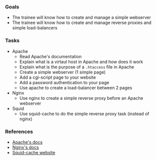 
### Goals
- The trainee will know how to create and manage a simple webserver
- The trainee will know how to create and manage reverse proxies and simple load-balancers

### Tasks
- Apache
  - Read Apache's documentation
  - Explain what is a virtaul host in Apache and how does it work
  - Explain what is the purpose of a `.htaccess` file in Apache
  - Create a simple webserver (1 simple page)
  - Add a cgi-script page to your website
  - Add a password authentication to your page
  - Use apache to create a load-balancer between 2 pages
- Nginx
  - Use nginx to create a simple reverse proxy before an Apache webserver
- Squid
  - Use squid-cache to do the simple reverse proxy task (instead of nginx)

### References
- [Apache's docs](https://httpd.apache.org/docs/current/)
- [Nginx's docs](http://nginx.org/en/docs/)
- [Squid-cache website](http://www.squid-cache.org/)